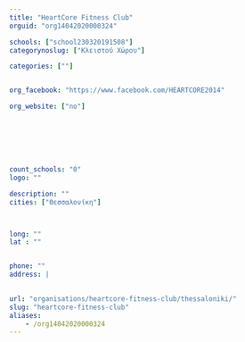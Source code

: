 ```yaml
---
title: "HeartCore Fitness Club"
orguid: "org14042020000324"

schools: ["school230320191508"]
categorynoslug: ["Κλειστού Χώρου"]

categories: [""]


org_facebook: "https://www.facebook.com/HEARTCORE2014"

org_website: ["no"]







count_schools: "0"
logo: ""

description: ""
cities: ["Θεσσαλονίκη"]



long: ""
lat : ""


phone: ""
address: |
    

url: "organisations/heartcore-fitness-club/thessaloniki/"
slug: "heartcore-fitness-club"
aliases:
    - /org14042020000324
---
```



